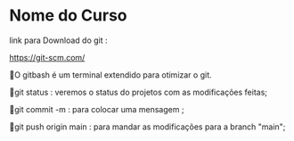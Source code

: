 <h1>Nome do Curso</h1>

link para Download do git :

https://git-scm.com/

🔹O gitbash é um terminal extendido para otimizar o git.

🔹git status : veremos o status do projetos com as modificações feitas;

🔹git commit -m : para colocar uma mensagem ;

🔹git push origin main : para mandar as modificações para a branch "main";
